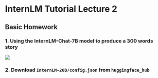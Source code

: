 # InternLM Tutorial Lecture 2

## Basic Homework

### 1. Using the InternLM-Chat-7B model to produce a 300 words story

![](https://s2.loli.net/2024/01/11/6D3owYXVJSC7gvB.png)

### 2. Download `InternLM-20B/config.json` from `huggingface_hub`


